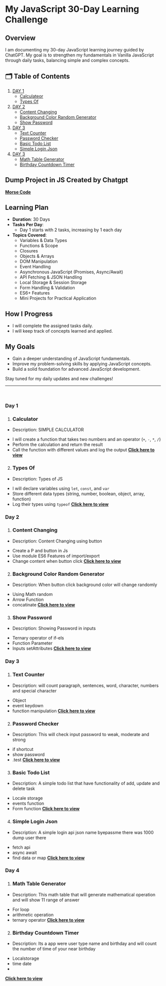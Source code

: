 # My JavaScript 30-Day Learning Challenge

## Overview
I am documenting my 30-day JavaScript learning journey guided by ChatGPT. My goal is to strengthen my fundamentals in Vanilla JavaScript through daily tasks, balancing simple and complex concepts.


## 🗂️ Table of Contents
1. [DAY 1](#day-1)
   + [Calculateor](#calculator)
   + [Types Of](#types-of)
2. [DAY 2](#day-2)
   + [Content Changing](#content-changing)
   + [Background Color Random Generator](#background-color-random-generator)
   + [Show Password](#show-password)
3. [DAY 3](#day-3)
   + [Text Counter](#text-counter)
   + [Password Checker](#password-checker)
   + [Basic Todo List](#basic-todo-list)
   + [Simple Login Json](#simple-login-json)
3. [DAY 3](#day-3)
   + [Math Table Generator](#math-table-generator)
   + [Birthday Countdown Timer](#birthday-countdown-timer)

## Dump Project in JS Created by Chatgpt
  **[Morse Code](https://github.com/johnbhd/30-Days-Vanilla-Js/tree/main/dump%20js%20create%20by%20chat/morse-code)**

## **Learning Plan**  
- **Duration**: 30 Days  
- **Tasks Per Day**:  
  - Day 1 starts with 2 tasks, increasing by 1 each day  
- **Topics Covered**:  
  - Variables & Data Types  
  - Functions & Scope  
  - Closures  
  - Objects & Arrays  
  - DOM Manipulation  
  - Event Handling  
  - Asynchronous JavaScript (Promises, Async/Await)  
  - API Fetching & JSON Handling  
  - Local Storage & Session Storage  
  - Form Handling & Validation  
  - ES6+ Features  
  - Mini Projects for Practical Application  

## How I Progress
- I will complete the assigned tasks daily.
- I will keep track of concepts learned and applied.

## My Goals
- Gain a deeper understanding of JavaScript fundamentals.
- Improve my problem-solving skills by applying JavaScript concepts.
- Build a solid foundation for advanced JavaScript development.

Stay tuned for my daily updates and new challenges!
<hr><br>

### **Day 1**

1. ### **Calculator**
  + Description: SIMPLE CALCULATOR 
   - I will create a function that takes two numbers and an operator (`+`, `-`, `*`, `/`)
   - Perform the calculation and return the result
   - Call the function with different values and log the output
  **[Click here to view](https://github.com/johnbhd/30-Days-Vanilla-Js/tree/main/Day%201/calculator%20simple)**

2. ### **Types Of**
  + Description: Types of JS 
   - I will declare variables using `let`, `const`, and `var`
   - Store different data types (string, number, boolean, object, array, function)
   - Log their types using `typeof`
  **[Click here to view](https://github.com/johnbhd/30-Days-Vanilla-Js/tree/main/Day%201/typeof)**

### **Day 2**

1. ### **Content Changing**
  + Description: Content Changing using button 
   - Create a P and button in Js
   - Use module ES6 Features of import/export
   - Change content when button click
  **[Click here to view](https://github.com/johnbhd/30-Days-Vanilla-Js/tree/main/Day%202/changing-text)**

2. ### **Background Color Random Generator**
  + Description: When button click background color will change randomly
   - Using Math random
   - Arrow Function
   - concatinate
  **[Click here to view](https://github.com/johnbhd/30-Days-Vanilla-Js/tree/main/Day%202/background-random)**

3. ### **Show Password**
  + Description: Showing Password in inputs
   - Ternary operator of if-els
   - Function Parameter
   - Inputs setAttributes
  **[Click here to view](https://github.com/johnbhd/30-Days-Vanilla-Js/tree/main/Day%202/show-password)**

### **Day 3**

1. ### **Text Counter**
  + Description: will count paragraph, sentences, word, character, numbers and special character
   - Object
   - event keydown
   - function manipulation
  **[Click here to view](https://github.com/johnbhd/30-Days-Vanilla-Js/tree/main/Day%203/real-time-text-analyzer)**

2. ### **Password Checker**
  + Description: This will check input password to weak, moderate and strong
   - if shortcut
   - show password
   - .test
  **[Click here to view](https://github.com/johnbhd/30-Days-Vanilla-Js/tree/main/Day%203/password-checker)**

3. ### **Basic Todo List**
  + Description: A simple todo list that have functionality of add, update and delete task 
   - Locale storage
   - events function
   - Form function
  **[Click here to view](https://github.com/johnbhd/30-Days-Vanilla-Js/tree/main/Day%203/basic-todo-list)**

4. ### **Simple Login Json**
  + Description: A simple login api json name byepassme there was 1000 dump user there 
   - fetch api
   - async await
   - find data or map
  **[Click here to view](https://github.com/johnbhd/30-Days-Vanilla-Js/tree/main/Day%203/simle-login-dump-api-json)**


### **Day 4**

1. ### **Math Table Generator**
  + Description: This math table that will generate mathematical operation and will show 11 range of answer
   - For loop
   - arithmetic operation
   - ternary operator
  **[Click here to view](https://github.com/johnbhd/30-Days-Vanilla-Js/tree/main/Day%204/math-table-generator)**

2. ### **Birthday Countdown Timer**
  + Description: Its a app were user type name and birthday and will count the number of time of your near birthday
   - Localstorage
   - time date
   - 
  **[Click here to view](https://github.com/johnbhd/30-Days-Vanilla-Js/tree/main/Day%204/countdown-timer)**
